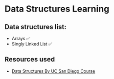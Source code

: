 # Data Structures Learning


## Data structures list:

- Arrays ✅
- Singly Linked List ✅



## Resources used

- [Data Structures By UC San Diego Course](https://www.coursera.org/learn/data-structures)